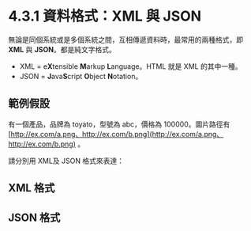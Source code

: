 # 4.3.1 資料格式：XML 與 JSON

無論是同個系統或是多個系統之間，互相傳遞資料時，最常用的兩種格式，即 **XML** 與 **JSON**。都是純文字格式。

* XML = e**X**tensible **M**arkup **L**anguage。HTML 就是 XML 的其中一種。
* JSON = **J**ava**S**cript **O**bject **N**otation。

## 範例假設

有一個產品，品牌為 toyato，型號為 abc，價格為 100000。圖片路徑有 [http://ex.com/a.png、http://ex.com/b.png](http://ex.com/a.png、http://ex.com/b.png) 。

請分別用 XML及 JSON 格式來表達：

## XML 格式

## JSON 格式



